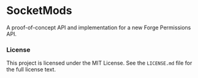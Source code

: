 # SocketMods

A proof-of-concept API and implementation for a new Forge Permissions API.

### License
This project is licensed under the MIT License. See the `LICENSE.md` file for the full license text.